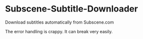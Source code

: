 # Subscene-Subtitle-Downloader
Download subtitles automatically from Subscene.com

The error handling is crappy. It can break very easily.

